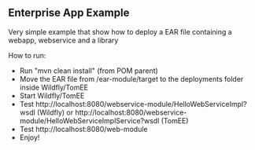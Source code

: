 <h2>Enterprise App Example</h2>

Very simple example that show how to deploy a EAR file containing a webapp, webservice and a library

How to run:
- Run "mvn clean install" (from POM parent)
- Move the EAR file from /ear-module/target to the deployments folder inside Wildfly/TomEE
- Start Wildfly/TomEE
- Test http://localhost:8080/webservice-module/HelloWebServiceImpl?wsdl (Wildfly) or http://localhost:8080/webservice-module/HelloWebServiceImplService?wsdl (TomEE)
- Test http://localhost:8080/web-module
- Enjoy!
